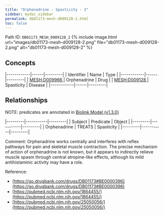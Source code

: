 ```yaml
---
title: "Orphenadrine - Spasticity - 2"
sidebar: mydoc_sidebar
permalink: db01173-mesh-d009128-2.html
toc: false 
---
```



Path ID: `DB01173_MESH_D009128_2`
{% include image.html url="images/db01173-mesh-d009128-2.png" file="db01173-mesh-d009128-2.png" alt="db01173-mesh-d009128-2" %}

## Concepts

|------------|------|---------|
| Identifier | Name | Type    |
|------------|------|---------|
| <a href="https://identifiers.org/MESH:D009966">MESH:D009966 </a> | Orphenadrine | Drug |
| <a href="https://identifiers.org/MESH:D009128">MESH:D009128 </a> | Spasticity | Disease |
|------------|------|---------|

## Relationships


NOTE: predicates are annotated in <a href="https://github.com/biolink/biolink-model/releases/tag/v1.3.0">Biolink Model (v1.3.0)</a>

|---------|-----------|---------|
| Subject | Predicate | Object  |
|---------|-----------|---------|
| Orphenadrine | TREATS | Spasticity |
|---------|-----------|---------|

Comment: Orphenadrine works centrally and interferes with reflex pathways for pain and skeletal muscle contraction. The precise mechanism of action of orphenadrine is not known, but it appears to indirectly relieve muscle spasm through central atropine-like effects, although its mild antihistaminic activity may have a role.

Reference: 
  - [https://go.drugbank.com/drugs/DB01173#BE0000396](https://go.drugbank.com/drugs/DB01173#BE0000396)
  - [https://pubmed.ncbi.nlm.nih.gov/1864455/](https://pubmed.ncbi.nlm.nih.gov/1864455/)
  - [https://pubmed.ncbi.nlm.nih.gov/25050056/](https://pubmed.ncbi.nlm.nih.gov/25050056/)
